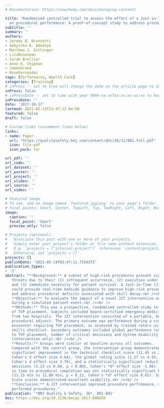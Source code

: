 ```yaml
---
# Documentation: https://wowchemy.com/docs/managing-content/

title: 'Randomised controlled trial to assess the effect of a Just-in-Time training
  on procedural performance: A proof-of-concept study to address procedural skill decay'
subtitle: ''
summary: ''
authors:
- Jeremy B. Branzetti
- Adeyinka A. Adedipe
- Matthew J. Gittinger
- LizaRosenman
- Sarah Brolliar
- Anne K. Chipman
- JamesGrand
- RoseFernandez
tags: [Performance, Health Care]
categories: [Training]
# inPress -- set to true will change the date on the article page to In Press; set to false will show publication date
inPress: false
# inPressDate -- set to time with year 9999-xx-xxTxx:xx:xx-xx:xx to have article listed as "in press" on Publications page; set to '' and include a date in the 'date' field once published
inPressDate: ''
date: '2017-10-17'
lastmod: 2021-05-13T23:47:12-04:00
featured: false
draft: false

# Custom links (uncomment lines below)
links:
- name: Paper
  url: "https://qualitysafety.bmj.com/content/qhc/26/11/881.full.pdf"
  icon: file-pdf
  icon_pack: far

url_pdf: ''
url_code: ''
url_dataset: ''
url_poster: ''
url_project: ''
url_slides: ''
url_source: ''
url_video: ''

# Featured image
# To use, add an image named `featured.jpg/png` to your page's folder.
# Focal points: Smart, Center, TopLeft, Top, TopRight, Left, Right, BottomLeft, Bottom, BottomRight.
image:
  caption: ''
  focal_point: 'Smart'
  preview_only: false

# Projects (optional).
#   Associate this post with one or more of your projects.
#   Simply enter your project's folder or file name without extension.
#   E.g. `projects = ["internal-project"]` references `content/project/deep-learning/index.md`.
#   Otherwise, set `projects = []`.
projects: []
publishDate: '2021-05-14T03:47:11.715637Z'
publication_types:
- '2'
abstract: "**Background:** A subset of high-risk procedures present significant safety
   threats due to their (1) infrequent occurrence, (2) execution under time constraints
   and (3) immediate necessity for patient survival. A Just-in-Time (JIT) intervention
   could provide real-time bedside guidance to improve high-risk procedural performance
   and address procedural deficits associated with skill decay.<br /><br />
   **Objective:** To evaluate the impact of a novel JIT intervention on transvenous pacemaker (TVP) placement
   during a simulated patient event.<br /><br />
   **Methods:** This was a prospective, randomised controlled study to determine the effect of a JIT intervention on performance
   of TVP placement. Subjects included board-certified emergency medicine physicians
   from two hospitals. The JIT intervention consisted of a portable, bedside computer-based
   procedural adjunct. The primary outcome was performance during a simulated patient
   encounter requiring TVP placement, as assessed by trained raters using a technical
   skills checklist. Secondary outcomes included global performance ratings, time
   to TVP placement, number of critical omissions and System Usability Scale scores
   (intervention only).<br /><br />
   **Results:** Groups were similar at baseline across all outcomes.
   Compared with the control group, the intervention group demonstrated statistically
   significant improvement in the technical checklist score (11.45 vs 23.44, p < 0.001,
   Cohen's d effect size 4.64), the global rating scale (2.27 vs 4.54, p < 0.001,
   Cohen's d effect size 3.76), and a statistically significant reduction in critical
   omissions (2.23 vs 0.68, p < 0.001, Cohen's *d* effect size -1.86). The difference
   in time to procedural completion was not statistically significant between conditions
   (11.15 min vs 12.80 min, p = 0.12, Cohen's *d* effect size 0.65). System Usability
   Scale scores demonstrated excellent usability.<br /><br />
   **Conclusion:** A JIT intervention improved procedure perfromance, suggesting a role for JIT interventions in rarely
   performed procedures."
publication: '*BMJ Quality & Safety, 26*, 881-891'
doi: https://doi.org/10.1136/bmjqs-2017-006656
---
```

